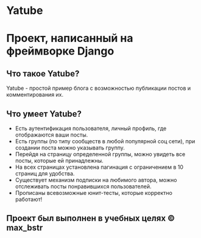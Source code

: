 # Yatube
# Проект, написанный на фреймворке Django

## Что такое Yatube?
Yatube - простой пример блога с возможностью публикации постов и комментирования их.

## Что умеет Yatube?
* Есть аутентификация пользователя, личный профиль, где отображаются ваши посты.
* Есть группы (по типу сообществ в любой популярной соц сети), при создании поста можно указывать группу.
* Перейдя на страницу определенной группы, можно увидеть все посты, которые ей принадлежны.
* На всех страницах установлена пагинация с ограничением в 10 страниц для удобства.
* Существует механизм подписки на любимого автора, можно отслеживать посты понравившихся пользователей.
* Прописаны всевозможные юнит-тесты, которые корректно работают!

## Проект был выполнен в учебных целях ©️ max_bstr
